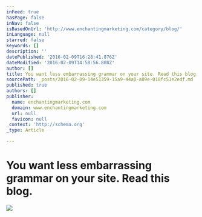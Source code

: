 ```yaml
---
inFeed: true
hasPage: false
inNav: false
isBasedOnUrl: 'http://www.enchantingmarketing.com/category/blog/'
inLanguage: null
starred: false
keywords: []
description: ''
datePublished: '2016-02-09T16:28:41.876Z'
dateModified: '2016-02-09T14:58:56.808Z'
author: []
title: You want less embarrassing grammar on your site. Read this blog.
sourcePath: _posts/2016-02-09-14e51359-15a9-44a0-a89e-018fc51e2edf.md
published: true
authors: []
publisher:
  name: enchantingmarketing.com
  domain: www.enchantingmarketing.com
  url: null
  favicon: null
_context: 'http://schema.org'
_type: Article

---
```

# You want less embarrassing grammar on your site. Read this blog.
![](http://www.enchantingmarketing.com/wp-content/themes/prose/images/logos/enchanting-marketing-logo.jpg)